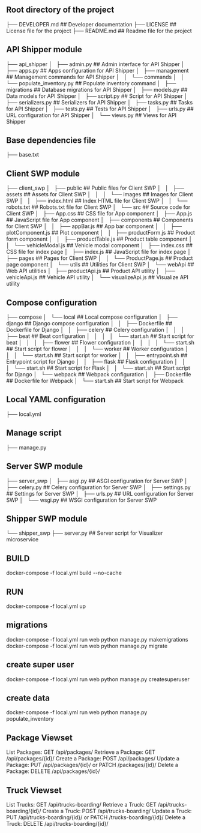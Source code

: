 ## Root directory of the project
├── DEVELOPER.md                           ## Developer documentation
├── LICENSE                                ## License file for the project
├── README.md                              ## Readme file for the project

## API Shipper module
├── api_shipper
│   ├── admin.py                           ## Admin interface for API Shipper
│   ├── apps.py                            ## Apps configuration for API Shipper
│   ├── management                         ## Management commands for API Shipper
│   │   └── commands
│   │       └── populate_inventory.py      ## Populate inventory command
│   ├── migrations                         ## Database migrations for API Shipper
│   ├── models.py                          ## Data models for API Shipper
│   ├── script.py                          ## Script for API Shipper
│   ├── serializers.py                     ## Serializers for API Shipper
│   ├── tasks.py                           ## Tasks for API Shipper
│   ├── tests.py                           ## Tests for API Shipper
│   ├── urls.py                            ## URL configuration for API Shipper
│   └── views.py                           ## Views for API Shipper

## Base dependencies file
├── base.txt

## Client SWP module
├── client_swp
│   ├── public                             ## Public files for Client SWP
│   │   ├── assets                         ## Assets for Client SWP
│   │   │   └── images                     ## Images for Client SWP
│   │   ├── index.html                     ## Index HTML file for Client SWP
│   │   └── robots.txt                     ## Robots.txt file for Client SWP
│   └── src                                ## Source code for Client SWP
│       ├── App.css                        ## CSS file for App component
│       ├── App.js                         ## JavaScript file for App component
│       ├── components                     ## Components for Client SWP
│       │   ├── appBar.js                  ## App bar component
│       │   ├── plotComponent.js           ## Plot component
│       │   ├── productForm.js             ## Product form component
│       │   ├── productTable.js            ## Product table component
│       │   └── vehicleModal.js            ## Vehicle modal component
│       ├── index.css                      ## CSS file for index page
│       ├── index.js                       ## JavaScript file for index page
│       ├── pages                          ## Pages for Client SWP
│       │   └── ProductPage.js             ## Product page component
│       └── utils                          ## Utilities for Client SWP
│           └── webApi                     ## Web API utilities
│               ├── productApi.js          ## Product API utility
│               ├── vehicleApi.js          ## Vehicle API utility
│               └── visualizeApi.js        ## Visualize API utility

## Compose configuration
├── compose
│   └── local                              ## Local compose configuration
│       ├── django                         ## Django compose configuration
│       │   ├── Dockerfile                 ## Dockerfile for Django
│       │   ├── celery                     ## Celery configuration
│       │   │   ├── beat                   ## Beat configuration
│       │   │   │   └── start.sh           ## Start script for beat
│       │   │   ├── flower                 ## Flower configuration
│       │   │   │   └── start.sh           ## Start script for flower
│       │   │   └── worker                 ## Worker configuration
│       │   │       └── start.sh           ## Start script for worker
│       │   ├── entrypoint.sh              ## Entrypoint script for Django
│       │   ├── flask                      ## Flask configuration
│       │   │   └── start.sh               ## Start script for Flask
│       │   └── start.sh                   ## Start script for Django
│       └── webpack                        ## Webpack configuration
│           ├── Dockerfile                 ## Dockerfile for Webpack
│           └── start.sh                   ## Start script for Webpack

## Local YAML configuration
├── local.yml

## Manage script
├── manage.py

## Server SWP module
├── server_swp
│   ├── asgi.py                            ## ASGI configuration for Server SWP
│   ├── celery.py                          ## Celery configuration for Server SWP
│   ├── settings.py                        ## Settings for Server SWP
│   ├── urls.py                            ## URL configuration for Server SWP
│   └── wsgi.py                            ## WSGI configuration for Server SWP

## Shipper SWP module
└── shipper_swp
    ├── server.py                          ## Server script for Visualizer microservice


## BUILD
docker-compose -f local.yml build --no-cache

## RUN
docker-compose -f local.yml up

## migrations 
docker-compose -f local.yml run web python manage.py makemigrations
docker-compose -f local.yml run web python manage.py migrate

## create super user
docker-compose -f local.yml run web python manage.py createsuperuser

## create data
docker-compose -f local.yml run web python manage.py populate_inventory

## Package Viewset
List Packages: GET /api/packages/
Retrieve a Package: GET /api/packages/{id}/
Create a Package: POST /api/packages/
Update a Package: PUT /api/packages/{id}/ or PATCH /packages/{id}/
Delete a Package: DELETE /api/packages/{id}/

## Truck Viewset 
List Trucks: GET /api/trucks-boarding/
Retrieve a Truck: GET /api/trucks-boarding/{id}/
Create a Truck: POST /api/trucks-boarding/
Update a Truck: PUT /api/trucks-boarding/{id}/ or PATCH /trucks-boarding/{id}/
Delete a Truck: DELETE /api/trucks-boarding/{id}/